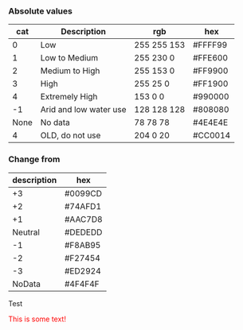
### Absolute values 

| cat| Description | rgb | hex |
| --- | --- | --- | --- | 
| 0| Low | 255 255 153 | #FFFF99 |
|1| Low to Medium | 255 230 0 | #FFE600 |
|2| Medium to High | 255 153 0 | #FF9900 |
|3| High | 255 25 0 | #FF1900 |
|4| Extremely High | 153 0 0  | #990000 |
|-1| Arid and low water use | 128 128 128 | #808080 |
|None| No data | 78 78 78 | #4E4E4E |
|4| OLD, do not use | 204 0 20 | #CC0014 |


### Change from 

| description | hex |
| --- | --- |
|+3|#0099CD|
|+2|#74AFD1|
|+1|#AAC7D8|
|Neutral|#DEDEDD|
|-1|#F8AB95|
|-2|#F27454|
|-3|#ED2924|
|NoData|#4F4F4F|

Test 

 <font color="red">This is some text!</font> 
